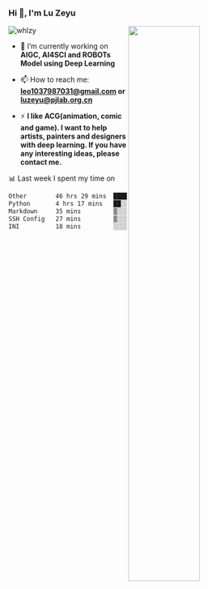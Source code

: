 ### Hi 👋, I'm Lu Zeyu

<img src="https://komarev.com/ghpvc/?username=whlzy&label=Profile%20views&color=0e75b6&style=flat" alt="whlzy" />
<img align="right" width="53%" src="https://github-readme-stats.vercel.app/api?username=whlzy&show_icons=true">

- 🔭 I’m currently working on **AIGC, AI4SCI and ROBOTs Model using Deep Learning**

- 📫 How to reach me: **leo1037987031@gmail.com or luzeyu@pjlab.org.cn**

- ⚡ **I like ACG(animation, comic and game). I want to help artists, painters and designers with deep learning. If you have any interesting ideas, please contact me.**

📊 Last week I spent my time on

<!--START_SECTION:waka-->

```txt
Other        46 hrs 29 mins  ██████████████████████▒░░   88.92 %
Python       4 hrs 17 mins   ██░░░░░░░░░░░░░░░░░░░░░░░   08.20 %
Markdown     35 mins         ▒░░░░░░░░░░░░░░░░░░░░░░░░   01.13 %
SSH Config   27 mins         ▒░░░░░░░░░░░░░░░░░░░░░░░░   00.87 %
INI          18 mins         ░░░░░░░░░░░░░░░░░░░░░░░░░   00.58 %
```

<!--END_SECTION:waka-->

